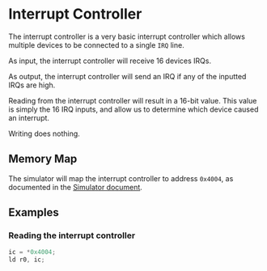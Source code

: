 # Interrupt Controller

The interrupt controller is a very basic interrupt controller which allows multiple devices to be connected to a single `IRQ` line.

As input, the interrupt controller will receive 16 devices IRQs.

As output, the interrupt controller will send an IRQ if any of the inputted IRQs are high.

Reading from the interrupt controller will result in a 16-bit value. This value is simply the 16 IRQ inputs, and allow us to determine which device caused an interrupt.

Writing does nothing.

## Memory Map

The simulator will map the interrupt controller to address `0x4004`, as documented in the [Simulator document](simulator.md#memory-map).

## Examples

### Reading the interrupt controller

```c
ic = *0x4004;
ld r0, ic;
```
